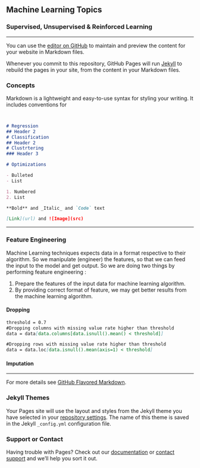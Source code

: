 ## Machine Learning Topics
### Supervised, Unsupervised & Reinforced Learning

-----------------------------------------------------------------------

You can use the [editor on GitHub](https://github.com/Piyushmittal2192/Machine-Learning-in-Practice/edit/master/README.md) to maintain and preview the content for your website in Markdown files.

Whenever you commit to this repository, GitHub Pages will run [Jekyll](https://jekyllrb.com/) to rebuild the pages in your site, from the content in your Markdown files.

### Concepts

Markdown is a lightweight and easy-to-use syntax for styling your writing. It includes conventions for

```markdown


# Regression
## Header 2
# Classification
## Header 2
# Clustrtering
### Header 3

# Optimizations

- Bulleted
- List

1. Numbered
2. List

**Bold** and _Italic_ and `Code` text

[Link](url) and ![Image](src)
```
-------------------------------------------------------

### Feature Engineering 
Machine Learning techniques expects data in a format respective to their algorithm. So we manipulate (engineer) the features, so that we can feed the input to the model and get output. So we are doing two things by performing feature engineering :

1. Prepare the features of the input data for machine learning algorithm.
2. By providing correct format of feature, we may get better results from the machine learning algorithm.


#### Dropping 

```markdown
threshold = 0.7
#Dropping columns with missing value rate higher than threshold
data = data[data.columns[data.isnull().mean() < threshold]]

#Dropping rows with missing value rate higher than threshold
data = data.loc[data.isnull().mean(axis=1) < threshold]

```
#### Imputation

-----------------------------------------------------------
For more details see [GitHub Flavored Markdown](https://guides.github.com/features/mastering-markdown/).

### Jekyll Themes

Your Pages site will use the layout and styles from the Jekyll theme you have selected in your [repository settings](https://github.com/Piyushmittal2192/Machine-Learning-in-Practice/settings). The name of this theme is saved in the Jekyll `_config.yml` configuration file.

### Support or Contact

Having trouble with Pages? Check out our [documentation](https://help.github.com/categories/github-pages-basics/) or [contact support](https://github.com/contact) and we’ll help you sort it out.
